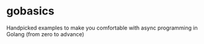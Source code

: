 # gobasics
Handpicked examples to make you comfortable with async programming in Golang (from zero to advance)
